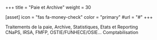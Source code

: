 +++
title = "Paie et Archive"
weight = 30

[asset]
  icon = "fas fa-money-check"
  color = "primary"
  #url = "#"
+++

Traitements de la paie, Archive, Statistiques, Etats et Reporting
<br>CNaPS, IRSA, FMFP, OSTIE/FUNHECE/OSIE... Comptabilisation
